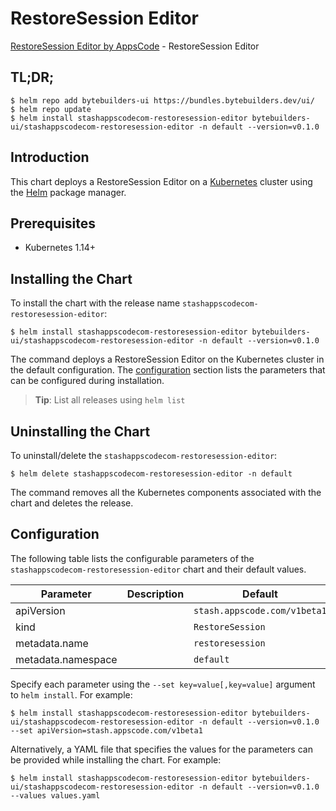 # RestoreSession Editor

[RestoreSession Editor by AppsCode](https://byte.builders) - RestoreSession Editor

## TL;DR;

```console
$ helm repo add bytebuilders-ui https://bundles.bytebuilders.dev/ui/
$ helm repo update
$ helm install stashappscodecom-restoresession-editor bytebuilders-ui/stashappscodecom-restoresession-editor -n default --version=v0.1.0
```

## Introduction

This chart deploys a RestoreSession Editor on a [Kubernetes](http://kubernetes.io) cluster using the [Helm](https://helm.sh) package manager.

## Prerequisites

- Kubernetes 1.14+

## Installing the Chart

To install the chart with the release name `stashappscodecom-restoresession-editor`:

```console
$ helm install stashappscodecom-restoresession-editor bytebuilders-ui/stashappscodecom-restoresession-editor -n default --version=v0.1.0
```

The command deploys a RestoreSession Editor on the Kubernetes cluster in the default configuration. The [configuration](#configuration) section lists the parameters that can be configured during installation.

> **Tip**: List all releases using `helm list`

## Uninstalling the Chart

To uninstall/delete the `stashappscodecom-restoresession-editor`:

```console
$ helm delete stashappscodecom-restoresession-editor -n default
```

The command removes all the Kubernetes components associated with the chart and deletes the release.

## Configuration

The following table lists the configurable parameters of the `stashappscodecom-restoresession-editor` chart and their default values.

|     Parameter      | Description |           Default            |
|--------------------|-------------|------------------------------|
| apiVersion         |             | `stash.appscode.com/v1beta1` |
| kind               |             | `RestoreSession`             |
| metadata.name      |             | `restoresession`             |
| metadata.namespace |             | `default`                    |


Specify each parameter using the `--set key=value[,key=value]` argument to `helm install`. For example:

```console
$ helm install stashappscodecom-restoresession-editor bytebuilders-ui/stashappscodecom-restoresession-editor -n default --version=v0.1.0 --set apiVersion=stash.appscode.com/v1beta1
```

Alternatively, a YAML file that specifies the values for the parameters can be provided while
installing the chart. For example:

```console
$ helm install stashappscodecom-restoresession-editor bytebuilders-ui/stashappscodecom-restoresession-editor -n default --version=v0.1.0 --values values.yaml
```
